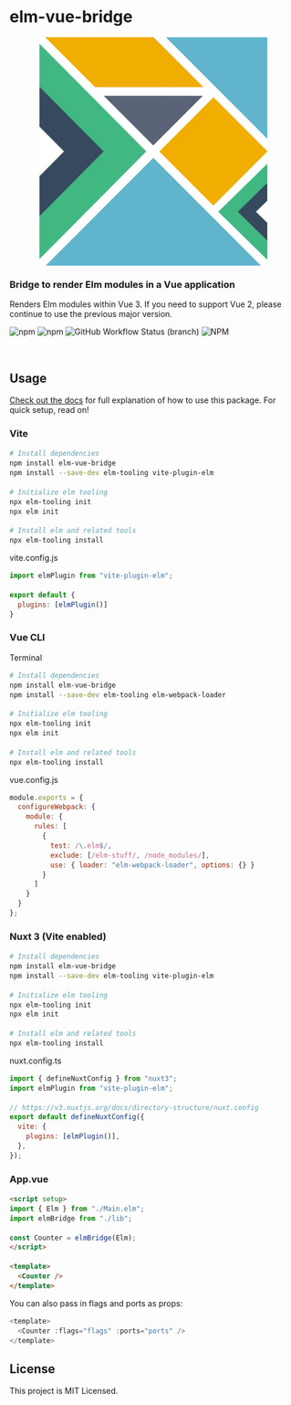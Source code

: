 # elm-vue-bridge

<div style="display: flex; justify-content: center">
  <img src="https://raw.githubusercontent.com/lindsaykwardell/elm-vue-bridge/main/docs/.vuepress/public/images/elm-vue-bridge.webp" style="width: 400px">
</div>

### **Bridge to render Elm modules in a Vue application**

Renders Elm modules within Vue 3. If you need to support Vue 2, please continue to use the previous major version.

![npm](https://img.shields.io/npm/v/elm-vue-bridge)
![npm](https://img.shields.io/npm/dw/elm-vue-bridge)
![GitHub Workflow Status (branch)](https://img.shields.io/github/workflow/status/lindsaykwardell/elm-vue-bridge/ci/main)
![NPM](https://img.shields.io/npm/l/elm-vue-bridge)

<a id="/usage"></a>&nbsp;

## Usage

[Check out the docs](https://elm-vue-bridge.lindsaykwardell.com/) for full explanation of how to use this package. For quick setup, read on!

### Vite

```bash
# Install dependencies
npm install elm-vue-bridge
npm install --save-dev elm-tooling vite-plugin-elm 

# Initialize elm tooling
npx elm-tooling init
npx elm init

# Install elm and related tools
npx elm-tooling install
```

vite.config.js
```js
import elmPlugin from "vite-plugin-elm";

export default {
  plugins: [elmPlugin()]
}
```

### Vue CLI

Terminal
```bash
# Install dependencies
npm install elm-vue-bridge
npm install --save-dev elm-tooling elm-webpack-loader

# Initialize elm tooling
npx elm-tooling init
npx elm init

# Install elm and related tools
npx elm-tooling install
```

vue.config.js
```javascript
module.exports = {
  configureWebpack: {
    module: {
      rules: [
        {
          test: /\.elm$/,
          exclude: [/elm-stuff/, /node_modules/],
          use: { loader: "elm-webpack-loader", options: {} }
        }
      ]
    }
  }
};

```

### Nuxt 3 (Vite enabled)

```bash
# Install dependencies
npm install elm-vue-bridge
npm install --save-dev elm-tooling vite-plugin-elm

# Initialize elm tooling
npx elm-tooling init
npx elm init

# Install elm and related tools
npx elm-tooling install
```

nuxt.config.ts
```js
import { defineNuxtConfig } from "nuxt3";
import elmPlugin from "vite-plugin-elm";

// https://v3.nuxtjs.org/docs/directory-structure/nuxt.config
export default defineNuxtConfig({
  vite: {
    plugins: [elmPlugin()],
  },
});

```

### App.vue
```html
<script setup>
import { Elm } from "./Main.elm";
import elmBridge from "./lib";

const Counter = elmBridge(Elm);
</script>

<template>
  <Counter />
</template>

```

You can also pass in flags and ports as props:

```javascript
<template>
  <Counter :flags="flags" :ports="ports" />
</template>
```

## License

This project is MIT Licensed.
